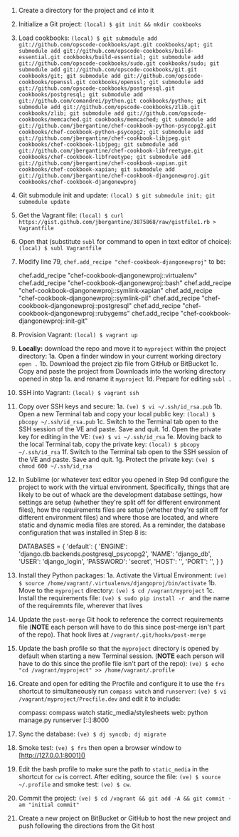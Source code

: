 1. Create a directory for the project and `cd` into it
2. Initialize a Git project: `(local) $ git init && mkdir cookbooks`
3. Load cookbooks: `(local) $ git submodule add git://github.com/opscode-cookbooks/apt.git cookbooks/apt; git submodule add git://github.com/opscode-cookbooks/build-essential.git cookbooks/build-essential; git submodule add git://github.com/opscode-cookbooks/sudo.git cookbooks/sudo; git submodule add git://github.com/opscode-cookbooks/git.git cookbooks/git; git submodule add git://github.com/opscode-cookbooks/openssl.git cookbooks/openssl; git submodule add git://github.com/opscode-cookbooks/postgresql.git cookbooks/postgresql; git submodule add git://github.com/comandrei/python.git cookbooks/python; git submodule add git://github.com/opscode-cookbooks/zlib.git cookbooks/zlib; git submodule add git://github.com/opscode-cookbooks/memcached.git cookbooks/memcached; git submodule add git://github.com/jbergantine/chef-cookbook-python-psycopg2.git cookbooks/chef-cookbook-python-psycopg2; git submodule add git://github.com/jbergantine/chef-cookbook-libjpeg.git cookbooks/chef-cookbook-libjpeg; git submodule add git://github.com/jbergantine/chef-cookbook-libfreetype.git cookbooks/chef-cookbook-libfreetype; git submodule add git://github.com/jbergantine/chef-cookbook-xapian.git cookbooks/chef-cookbook-xapian; git submodule add git://github.com/jbergantine/chef-cookbook-djangonewproj.git cookbooks/chef-cookbook-djangonewproj`
4. Git submodule init and update: `(local) $ git submodule init; git submodule update`
5. Get the Vagrant file: `(local) $ curl https://gist.github.com/jbergantine/3875868/raw/gistfile1.rb > Vagrantfile`
6. Open that (substitute `subl` for command to open in text editor of choice): `(local) $ subl Vagrantfile` 
7. Modify line 79, `chef.add_recipe "chef-cookbook-djangonewproj"` to be:
    
    chef.add_recipe "chef-cookbook-djangonewproj::virtualenv"
    chef.add_recipe "chef-cookbook-djangonewproj::bash"
    chef.add_recipe "chef-cookbook-djangonewproj::symlink-xapian"
    chef.add_recipe "chef-cookbook-djangonewproj::symlink-pil"
    chef.add_recipe "chef-cookbook-djangonewproj::postgresql"
    chef.add_recipe "chef-cookbook-djangonewproj::rubygems"
    chef.add_recipe "chef-cookbook-djangonewproj::init-git"

8. Provision Vagrant: `(local) $ vagrant up`
9. **Locally:** download the repo and move it to `myproject` within the project directory:
    1a. Open a finder window in your current working directory `open .`
    1b. Download the project zip file from GitHub or BitBucket
    1c. Copy and paste the project from Downloads into the working directory opened in step 1a. and rename it `myproject`
    1d. Prepare for editing `subl .`
10. SSH into Vagrant: `(local) $ vagrant ssh`
11. Copy over SSH keys and secure:
    1a. `(ve) $ vi ~/.ssh/id_rsa.pub`
    1b. Open a new Terminal tab and copy your local public key: `(local) $ pbcopy ~/.ssh/id_rsa.pub`
    1c. Switch to the Terminal tab open to the SSH session of the VE and paste. Save and quit.
    1d. Open the private key for editing in the VE: `(ve) $ vi ~/.ssh/id_rsa`
    1e. Moving back to the local Terminal tab, copy the private key: `(local) $ pbcopy ~/.ssh/id_rsa`
    1f. Switch to the Terminal tab open to the SSH session of the VE and paste. Save and quit.
    1g. Protect the private key: `(ve) $ chmod 600 ~/.ssh/id_rsa`
12. In Sublime (or whatever text editor you opened in Step 9d configure the project to work with the virtual environment. Specifically, things that are likely to be out of whack are the development database settings, how settings are setup (whether they're split off for different environment files), how the requirements files are setup (whether they're split off for different environment files) and where those are located, and where static and dynamic media files are stored. As a reminder, the database configuration that was installed in Step 8 is:

    DATABASES = {
        'default': {
            'ENGINE': 'django.db.backends.postgresql_psycopg2',
            'NAME': 'django_db',
            'USER': 'django_login',
            'PASSWORD': 'secret',
            'HOST': '',
            'PORT': '',
        }
    }

13. Install they Python packages:
    1a. Activate the Virtual Environment: `(ve) $ source /home/vagrant/.virtualenvs/djangoproj/bin/activate`
    1b. Move to the `myproject` directory: `(ve) $ cd /vagrant/myproject`
    1c. Install the requirements file: `(ve) $ sudo pip install -r ` and the name of the requiremnts file, wherever that lives
14. Update the `post-merge` Git hook to reference the correct requirements file (**NOTE** each person will have to do this since post-merge isn't part of the repo). That hook lives at `/vagrant/.git/hooks/post-merge`
15. Update the bash profile so that the `myproject` directory is opened by default when starting a new Terminal session. (**NOTE** each person will have to do this since the profile file isn't part of the repo): `(ve) $ echo "cd /vagrant/myproject" >> /home/vagrant/.profile`
16. Create and open for editing the Procfile and configure it to use the `frs` shortcut to simultaneously run `compass watch` and `runserver`: `(ve) $ vi /vagrant/myproject/Procfile.dev` and edit it to include:

    compass: compass watch static_media/stylesheets
    web: python manage.py runserver [::]:8000
17. Sync the database: `(ve) $ dj syncdb; dj migrate`
18. Smoke test: `(ve) $ frs` then open a browser window to [http://127.0.0.1:8001]()
19. Edit the bash profile to make sure the path to `static_media` in the shortcut for `cw` is correct. After editing, source the file: `(ve) $ source ~/.profile` and smoke test: `(ve) $ cw`.
20. Commit the project: `(ve) $ cd /vagrant && git add -A && git commit -am "initial commit"`
21. Create a new project on BitBucket or GitHub to host the new project and push following the directions from the Git host